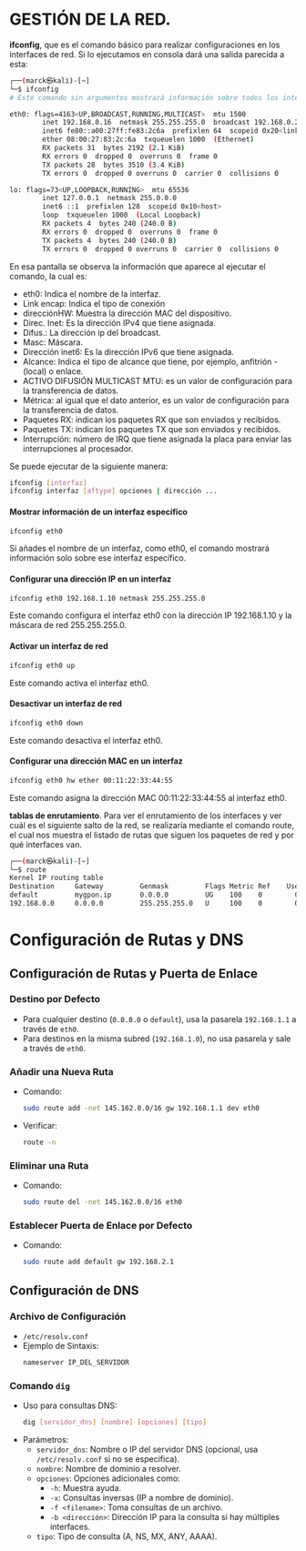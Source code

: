 # GESTIÓN DE LA RED.

**ifconfig**, que es el comando básico para realizar configuraciones en los interfaces de red. Si lo ejecutamos en consola dará una salida parecida a esta: 

```bash
┌──(marck㉿kali)-[~]
└─$ ifconfig
# Este comando sin argumentos mostrará información sobre todos los interfaces de red que están activos en el sistema.

eth0: flags=4163<UP,BROADCAST,RUNNING,MULTICAST>  mtu 1500
        inet 192.168.0.16  netmask 255.255.255.0  broadcast 192.168.0.255
        inet6 fe80::a00:27ff:fe83:2c6a  prefixlen 64  scopeid 0x20<link>
        ether 08:00:27:83:2c:6a  txqueuelen 1000  (Ethernet)
        RX packets 31  bytes 2192 (2.1 KiB)
        RX errors 0  dropped 0  overruns 0  frame 0
        TX packets 28  bytes 3510 (3.4 KiB)
        TX errors 0  dropped 0 overruns 0  carrier 0  collisions 0

lo: flags=73<UP,LOOPBACK,RUNNING>  mtu 65536
        inet 127.0.0.1  netmask 255.0.0.0
        inet6 ::1  prefixlen 128  scopeid 0x10<host>
        loop  txqueuelen 1000  (Local Loopback)
        RX packets 4  bytes 240 (240.0 B)
        RX errors 0  dropped 0  overruns 0  frame 0
        TX packets 4  bytes 240 (240.0 B)
        TX errors 0  dropped 0 overruns 0  carrier 0  collisions 0
```
En esa pantalla se observa la información que aparece al ejecutar el comando, la cual es:

- eth0: Indica el nombre de la interfaz.
- Link encap: Indica el tipo de conexión
- direcciónHW: Muestra la dirección MAC del dispositivo.
- Direc. Inet: Es la dirección IPv4 que tiene asignada.
- Difus.: La dirección ip del broadcast.
- Masc: Máscara.
- Dirección inet6: Es la dirección IPv6 que tiene asignada.
- Alcance: Indica el tipo de alcance que tiene, por ejemplo, anfitrión - (local) o enlace.
- ACTIVO DIFUSIÓN MULTICAST MTU: es un valor de configuración para la transferencia de datos.
- Métrica: al igual que el dato anterior, es un valor de configuración para la transferencia de datos.
- Paquetes RX: indican los paquetes RX que son enviados y recibidos.
- Paquetes TX: indican los paquetes TX que son enviados y recibidos.
- Interrupción: número de IRQ que tiene asignada la placa para enviar las interrupciones al procesador.

Se puede ejecutar de la siguiente manera:

```bash
ifconfig [interfaz]
ifconfig interfaz [aftype] opciones | dirección ...
```

#### Mostrar información de un interfaz específico
```bash
ifconfig eth0
```
Si añades el nombre de un interfaz, como eth0, el comando mostrará información solo sobre ese interfaz específico.

#### Configurar una dirección IP en un interfaz
```bash
ifconfig eth0 192.168.1.10 netmask 255.255.255.0
```

Este comando configura el interfaz eth0 con la dirección IP 192.168.1.10 y la máscara de red 255.255.255.0.

#### Activar un interfaz de red
```bash
ifconfig eth0 up
```
Este comando activa el interfaz eth0.

#### Desactivar un interfaz de red
```bash
ifconfig eth0 down
```
Este comando desactiva el interfaz eth0.

#### Configurar una dirección MAC en un interfaz

```bash
ifconfig eth0 hw ether 00:11:22:33:44:55
```

Este comando asigna la dirección MAC 00:11:22:33:44:55 al interfaz eth0.

**tablas de enrutamiento**. Para ver el enrutamiento de los interfaces y ver cuál es el siguiente salto de la red, se realizaría mediante el comando route, el cual nos muestra el listado de rutas que siguen los paquetes de red y por qué interfaces van.

```bash
┌──(marck㉿kali)-[~]
└─$ route 
Kernel IP routing table
Destination     Gateway         Genmask         Flags Metric Ref    Use Iface
default         mygpon.ip       0.0.0.0         UG    100    0        0 eth0
192.168.0.0     0.0.0.0         255.255.255.0   U     100    0        0 eth0

```

# Configuración de Rutas y DNS

## Configuración de Rutas y Puerta de Enlace

### Destino por Defecto
- Para cualquier destino (`0.0.0.0` o `default`), usa la pasarela `192.168.1.1` a través de `eth0`.
- Para destinos en la misma subred (`192.168.1.0`), no usa pasarela y sale a través de `eth0`.

### Añadir una Nueva Ruta
- Comando:
    ```sh
    sudo route add -net 145.162.0.0/16 gw 192.168.1.1 dev eth0
    ```
- Verificar:
    ```sh
    route -n
    ```

### Eliminar una Ruta
- Comando:
    ```sh
    sudo route del -net 145.162.0.0/16 eth0
    ```

### Establecer Puerta de Enlace por Defecto
- Comando:
    ```sh
    sudo route add default gw 192.168.2.1
    ```

## Configuración de DNS

### Archivo de Configuración
- `/etc/resolv.conf`
- Ejemplo de Sintaxis:
    ```sh
    nameserver IP_DEL_SERVIDOR
    ```

### Comando `dig`
- Uso para consultas DNS:
    ```sh
    dig [servidor_dns] [nombre] [opciones] [tipo]
    ```
- Parámetros:
    - `servidor_dns`: Nombre o IP del servidor DNS (opcional, usa `/etc/resolv.conf` si no se especifica).
    - `nombre`: Nombre de dominio a resolver.
    - `opciones`: Opciones adicionales como:
      - `-h`: Muestra ayuda.
      - `-x`: Consultas inversas (IP a nombre de dominio).
      - `-f <filename>`: Toma consultas de un archivo.
      - `-b <dirección>`: Dirección IP para la consulta si hay múltiples interfaces.
    - `tipo`: Tipo de consulta (A, NS, MX, ANY, AAAA).
